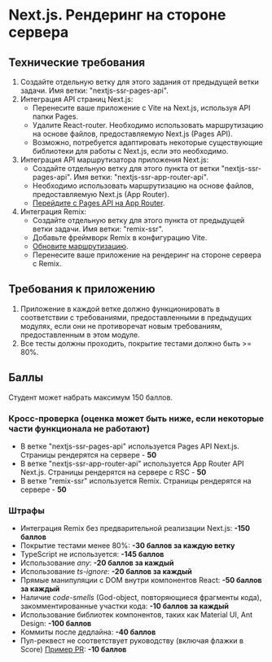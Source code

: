 # Next.js. Рендеринг на стороне сервера

## Технические требования

1. Создайте отдельную ветку для этого задания от предыдущей ветки задачи. Имя ветки: "nextjs-ssr-pages-api".
2. Интеграция API страниц Next.js:
    - Перенесите ваше приложение с Vite на Next.js, используя API папки Pages.
    - Удалите React-router. Необходимо использовать маршрутизацию на основе файлов, предоставляемую Next.js (Pages API).
    - Возможно, потребуется адаптировать некоторые существующие библиотеки для работы с Next.js, если это необходимо.
3. Интеграция API маршрутизатора приложения Next.js:
    - Создайте отдельную ветку для этого пункта от ветки "nextjs-ssr-pages-api". Имя ветки: "nextjs-ssr-app-router-api".
    - Необходимо использовать маршрутизацию на основе файлов, предоставляемую Next.js (App Router).
    - [Перейдите с Pages API на App Router](https://nextjs.org/docs/pages/building-your-application/upgrading/app-router-migration).
4. Интеграция Remix:
    - Создайте отдельную ветку для этого пункта от предыдущей ветки задачи. Имя ветки: "remix-ssr".
    - Добавьте фреймворк Remix в конфигурацию Vite.
    - [Обновите маршрутизацию](https://remix.run/docs/en/main/file-conventions/routes).
    - Перенесите ваше приложение на рендеринг на стороне сервера с Remix.

## Требования к приложению

1. Приложение в каждой ветке должно функционировать в соответствии с требованиями, предоставленными в предыдущих модулях, если они не противоречат новым требованиям, предоставленным в этом модуле.
2. Все тесты должны проходить, покрытие тестами должно быть >= 80%.

## Баллы

Студент может набрать максимум 150 баллов.

### Кросс-проверка (оценка может быть ниже, если некоторые части функционала не работают)

- В ветке "nextjs-ssr-pages-api" используется Pages API Next.js. Страницы рендерятся на сервере - **50**
- В ветке "nextjs-ssr-app-router-api" используется App Router API Next.js. Страницы рендерятся на сервере с RSC - **50**
- В ветке "remix-ssr" используется Remix. Страницы рендерятся на сервере - **50**

### Штрафы

- Интеграция Remix без предварительной реализации Next.js: **-150 баллов**
- Покрытие тестами менее 80%: **-30 баллов за каждую ветку**
- TypeScript не используется: **-145 баллов**
- Использование _any_: **-20 баллов за каждый**
- Использование _ts-ignore_: **-20 баллов за каждый**
- Прямые манипуляции с DOM внутри компонентов React: **-50 баллов за каждый**
- Наличие _code-smells_ (God-object, повторяющиеся фрагменты кода), закомментированные участки кода: **-10 баллов за каждый**
- Использование библиотек компонентов, таких как Material UI, Ant Design: **-100 баллов**
- Коммиты после дедлайна: **-40 баллов**
- Пул-реквест не соответствует руководству (включая флажки в Score) [Пример PR](https://docs.rs.school/#/en/pull-request-review-process?id=pull-request-description-must-contain-the-following): **-10 баллов**
